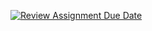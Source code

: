 [![Review Assignment Due Date](https://classroom.github.com/assets/deadline-readme-button-24ddc0f5d75046c5622901739e7c5dd533143b0c8e959d652212380cedb1ea36.svg)]([https://classroom.github.com/a/qf43-o8w](https://kazuddd.github.io/tricalc/)https://kazuddd.github.io/tricalc/)
